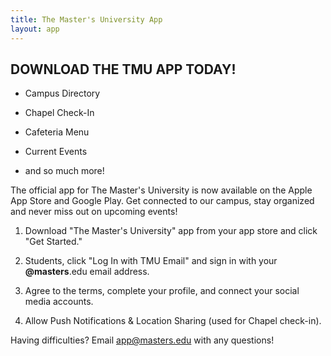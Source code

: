 ```yaml
---
title: The Master's University App
layout: app
---
```


## DOWNLOAD THE TMU APP TODAY!

* Campus Directory

* Chapel Check-In

* Cafeteria Menu

* Current Events

* and so much more!

The official app for The Master's University is now available on the Apple App Store and Google Play. Get connected to our campus, stay organized and never miss out on upcoming events!

1. Download "The Master's University" app from your app store and click "Get Started."

2. Students, click "Log In with TMU Email" and sign in with your **@masters**.edu email address.

3. Agree to the terms, complete your profile, and connect your social media accounts.

4. Allow Push Notifications & Location Sharing (used for Chapel check-in).

Having difficulties? Email app@masters.edu with any questions!